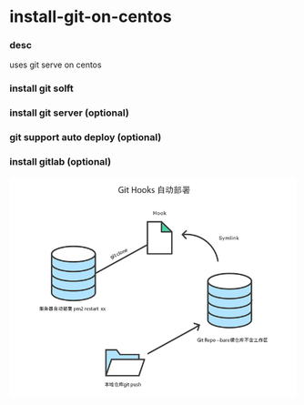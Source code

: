# install-git-on-centos

### desc

uses git serve on centos

### install git solft

### install git server (optional)

### git support auto deploy (optional)

### install gitlab (optional)

![githook](./data/images/githook.png)